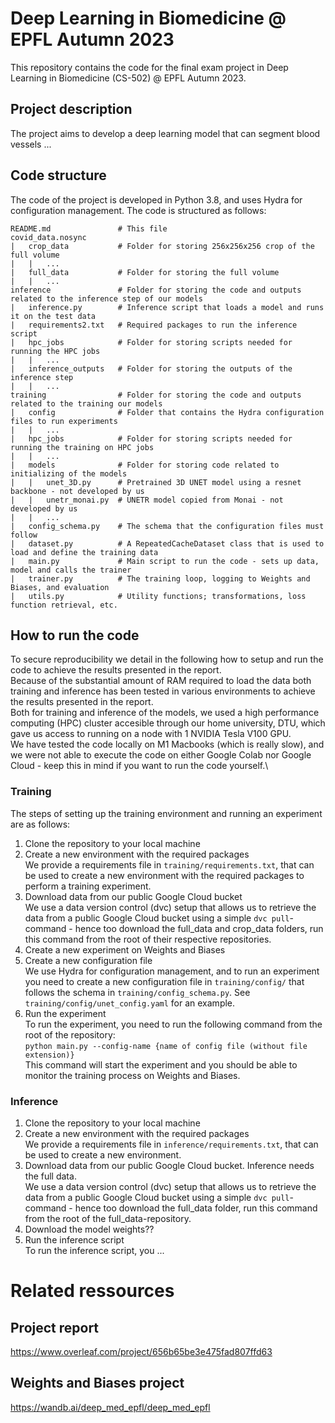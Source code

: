 # Deep Learning in Biomedicine @ EPFL Autumn 2023
This repository contains the code for the final exam project in Deep Learning in Biomedicine (CS-502) @ EPFL Autumn 2023.

## Project description
The project aims to develop a deep learning model that can segment blood vessels ...

## Code structure
The code of the project is developed in Python 3.8, and uses Hydra for configuration management. The code is structured as follows:
    
```
README.md               # This file
covid_data.nosync
|   crop_data           # Folder for storing 256x256x256 crop of the full volume
|   |   ...
|   full_data           # Folder for storing the full volume
|   |   ...
inference               # Folder for storing the code and outputs related to the inference step of our models
|   inference.py        # Inference script that loads a model and runs it on the test data
|   requirements2.txt   # Required packages to run the inference script
|   hpc_jobs            # Folder for storing scripts needed for running the HPC jobs
|   |   ...
|   inference_outputs   # Folder for storing the outputs of the inference step
|   |   ...
training                # Folder for storing the code and outputs related to the training our models
|   config              # Folder that contains the Hydra configuration files to run experiments
|   |   ...
|   hpc_jobs            # Folder for storing scripts needed for running the training on HPC jobs
|   |   ...
|   models              # Folder for storing code related to initializing of the models
|   |   unet_3D.py      # Pretrained 3D UNET model using a resnet backbone - not developed by us
|   |   unetr_monai.py  # UNETR model copied from Monai - not developed by us
|   |   ...
|   config_schema.py    # The schema that the configuration files must follow
|   dataset.py          # A RepeatedCacheDataset class that is used to load and define the training data
|   main.py             # Main script to run the code - sets up data, model and calls the trainer
|   trainer.py          # The training loop, logging to Weights and Biases, and evaluation
|   utils.py            # Utility functions; transformations, loss function retrieval, etc.
```

## How to run the code
To secure reproducibility we detail in the following how to setup and run the code to achieve the results presented in the report.\
Because of the substantial amount of RAM required to load the data both training and inference has been tested in various environments to achieve the results presented in the report.\
Both for training and inference of the models, we used a high performance computing (HPC) cluster accesible through our home university, DTU, which gave us access to running on a node with 1 NVIDIA Tesla V100 GPU.\
We have tested the code locally on M1 Macbooks (which is really slow), and we were not able to execute the code on either Google Colab nor Google Cloud - keep this in mind if you want to run the code yourself.\
### Training
The steps of setting up the training environment and running an experiment are as follows:
1. Clone the repository to your local machine
2. Create a new environment with the required packages\
    We provide a requirements file in `training/requirements.txt`, that can be used to create a new environment with the required packages to perform a training experiment.
3. Download data from our public Google Cloud bucket\
    We use a data version control (dvc) setup that allows us to retrieve the data from a public Google Cloud bucket using a simple `dvc pull`-command - hence too download the full_data and crop_data folders, run this command from the root of their respective repositories.
4. Create a new experiment on Weights and Biases
5. Create a new configuration file\
    We use Hydra for configuration management, and to run an experiment you need to create a new configuration file in `training/config/` that follows the schema in `training/config_schema.py`. See `training/config/unet_config.yaml` for an example.
6. Run the experiment\
    To run the experiment, you need to run the following command from the root of the repository:\
    `python main.py --config-name {name of config file (without file extension)}`\
    This command will start the experiment and you should be able to monitor the training process on Weights and Biases.

### Inference
1. Clone the repository to your local machine
2. Create a new environment with the required packages\
    We provide a requirements file in `inference/requirements.txt`, that can be used to create a new environment.
3. Download data from our public Google Cloud bucket. Inference needs the full data.\
    We use a data version control (dvc) setup that allows us to retrieve the data from a public Google Cloud bucket using a simple `dvc pull`-command - hence too download the full_data folder, run this command from the root of the full_data-repository.
4. Download the model weights??
5. Run the inference script\
    To run the inference script, you ...


# Related ressources
## Project report
https://www.overleaf.com/project/656b65be3e475fad807ffd63 

## Weights and Biases project
https://wandb.ai/deep_med_epfl/deep_med_epfl
